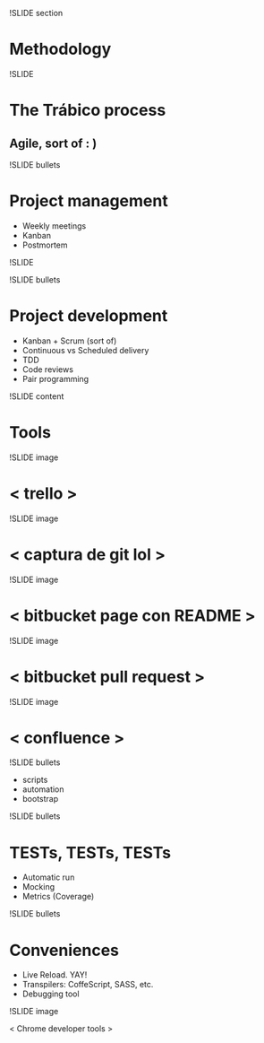 !SLIDE section

# Methodology

!SLIDE

# The Trábico process

## Agile, sort of : )

!SLIDE bullets

# Project management

* Weekly meetings
* Kanban
* Postmortem

!SLIDE

<!-- foto tablón -->

!SLIDE bullets

# Project development

* Kanban + Scrum (sort of)
* Continuous vs Scheduled delivery
* TDD
* Code reviews
* Pair programming

!SLIDE content

# Tools

!SLIDE image

# < trello >

!SLIDE image

# < captura de git lol >

!SLIDE image

# < bitbucket page con README >

!SLIDE image

# < bitbucket pull request >

!SLIDE image

# < confluence >

!SLIDE bullets

* scripts
* automation
* bootstrap

!SLIDE bullets
# TESTs, TESTs, TESTs

* Automatic run
* Mocking
* Metrics (Coverage)

<!-- Tests guiados por mocks, llevan al buen diseño
  Mock, Factorias, Mock de 3rd parties, coverage
  Deberíamos tener CI  (-_- U)
-->

!SLIDE bullets
# Conveniences

* Live Reload. YAY!
* Transpilers: CoffeScript, SASS, etc.
* Debugging tool

<!--
  En función de la tecnología usamos herramientas
-->

!SLIDE image

< Chrome developer tools >
